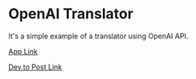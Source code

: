 # OpenAI Translator

It's a simple example of a translator using OpenAI API.

[App Link](https://openai-simple-translator.vercel.app/)

[Dev.to Post Link](https://dev.to/lico/nextjs-german-translator-example-with-openai-api-4k2f)
